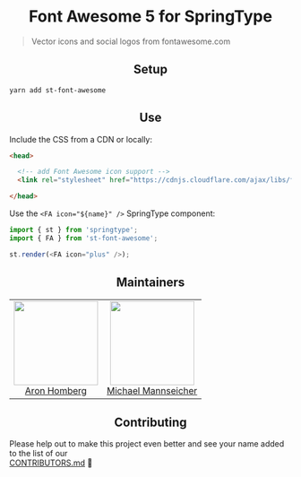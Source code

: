 <h1 align="center">Font Awesome 5 for SpringType</h2>

> Vector icons and social logos from fontawesome.com

<h2 align="center">Setup</h2>

    yarn add st-font-awesome

<h2 align="center">Use</h2>

Include the CSS from a CDN or locally:

```html
<head>

  <!-- add Font Awesome icon support -->
  <link rel="stylesheet" href="https://cdnjs.cloudflare.com/ajax/libs/font-awesome/5.11.2/css/all.min.css" />

</head>
```

Use the `<FA icon="${name}" />` SpringType component:

```ts
import { st } from 'springtype';
import { FA } from 'st-font-awesome';

st.render(<FA icon="plus" />);
```

<h2 align="center">Maintainers</h2>

<table>
  <tbody>
    <tr>
      <td align="center">
        <img width="150" height="150"
        src="https://avatars3.githubusercontent.com/u/454817?v=4&s=150">
        </br>
        <a href="https://github.com/kyr0">Aron Homberg</a>
      </td>
      <td align="center">
        <img width="150" height="150"
        src="https://avatars2.githubusercontent.com/u/12079044?s=150&v=4">
        </br>
        <a href="https://github.com/mansi1">Michael Mannseicher</a>
      </td>
    </tr>
  <tbody>
</table>

<h2 align="center">Contributing</h2>

Please help out to make this project even better and see your name added to the list of our  
[CONTRIBUTORS.md](./CONTRIBUTORS.md) :tada: